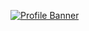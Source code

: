 [![Profile Banner](https://imgur.com/a/SZZ4kZP)](ttps://github.com/Coincadink)

<!--
![Alt text](https://spotify-recently-played-readme.vercel.app/api?user=majesticturtlejp)
-->
